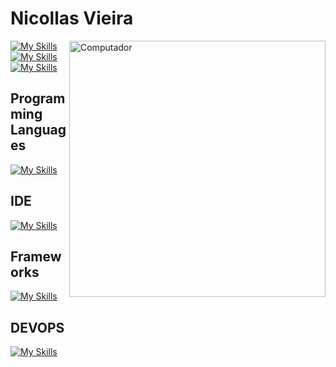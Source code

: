 # Nicollas Vieira
<img src="https://github.com/EvanderInacio/EvanderInacio/blob/main/images/computer-illustration.png" min-width="400px" max-width="450px" width="410px" align="right" alt="Computador">

[![My Skills](https://skillicons.dev/icons?i=twitter)](https://skillicons.dev)
[![My Skills](https://skillicons.dev/icons?i=linkedin)](https://skillicons.dev)
[![My Skills](https://skillicons.dev/icons?i=discord)](https://skillicons.dev)


## Programming Languages

[![My Skills](https://skillicons.dev/icons?i=js,html,css)](https://skillicons.dev)

## IDE

[![My Skills](https://skillicons.dev/icons?i=vscode)](https://skillicons.dev)

## Frameworks

[![My Skills](https://skillicons.dev/icons?i=nodejs)](https://skillicons.dev)

## DEVOPS

[![My Skills](https://skillicons.dev/icons?i=netlify)](https://skillicons.dev)







